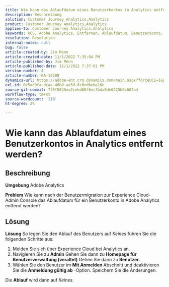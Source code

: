 ```yaml
---
title: Wie kann das Ablaufdatum eines Benutzerkontos in Analytics entfernt werden?
description: Beschreibung
solution: Customer Journey Analytics,Analytics
product: Customer Journey Analytics,Analytics
applies-to: Customer Journey Analytics,Analytics
keywords: KCS, Adobe Analytics, Entfernen, Ablaufdatum, Benutzerkonto, Analytics-Benutzerverwaltung
resolution: Resolution
internal-notes: null
bug: false
article-created-by: Jim Menn
article-created-date: 11/1/2022 7:35:04 PM
article-published-by: Jim Menn
article-published-date: 11/1/2022 7:37:01 PM
version-number: 4
article-number: KA-14500
dynamics-url: https://adobe-ent.crm.dynamics.com/main.aspx?forceUCI=1&pagetype=entityrecord&etn=knowledgearticle&id=c5295f47-1c5a-ed11-9561-6045bd006a22
exl-id: 0c5ad9fa-dcaa-48b0-aa5d-6c6edbeba16e
source-git-commit: 7f0f5035ea7cebd60f6ec7bda9de6225b6c602a4
workflow-type: tm+mt
source-wordcount: '119'
ht-degree: 2%

---
```


# Wie kann das Ablaufdatum eines Benutzerkontos in Analytics entfernt werden?

## Beschreibung


<b>Umgebung</b>
Adobe Analytics

<b>Problem</b>
Wie kann nach der Benutzermigration zur Experience Cloud-Admin Console das Ablaufdatum für ein Benutzerkonto in Adobe Analytics entfernt werden?


## Lösung


<b>Lösung</b>
So legen Sie den Ablauf des Benutzers auf *Keines* führen Sie die folgenden Schritte aus:

1. Melden Sie sich über Experience Cloud bei Analytics an.
2. Navigieren Sie zu <b>Admin</b> Gehen Sie dann zu <b>Homepage für Benutzerverwaltung (veraltet)</b> Gehen Sie dann zu <b>Benutzer</b>.
3. Wählen Sie den Benutzer im <b>Mit Anmelden</b> Abschnitt und deaktivieren Sie die <b>Anmeldung gültig ab</b> -Option. Speichern Sie die Änderungen.


Die <b>Ablauf</b> wird dann auf *Keines*.

